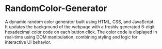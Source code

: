 # RandomColor-Generator
A dynamic random color generator built using HTML, CSS, and JavaScript. It updates the background of the webpage with a freshly generated 6-digit hexadecimal color code on each button click. The color code is displayed in real-time using DOM manipulation, combining styling and logic for interactive UI behavior.
